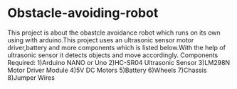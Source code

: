 # Obstacle-avoiding-robot
This project is about the obastcle avoidance robot which runs on its own using with arduino.This project uses an ultrasonic sensor motor driver,battery and more components which is listed below.With the help of ultrasonic sensor it detects objects and move accordingly.
Components Required:
1)Arduino NANO or Uno 
2)HC-SR04 Ultrasonic Sensor
3)LM298N Motor Driver Module
4)5V DC Motors
5)Battery
6)Wheels
7)Chassis
8)Jumper Wires
